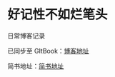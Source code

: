 # 好记性不如烂笔头
日常博客记录

已同步至 GItBook：[博客地址](https://lbw.gitbook.io/blogs/v/Blogs/)

简书地址：[简书地址](https://www.jianshu.com/u/b1e5e50afa2a)

